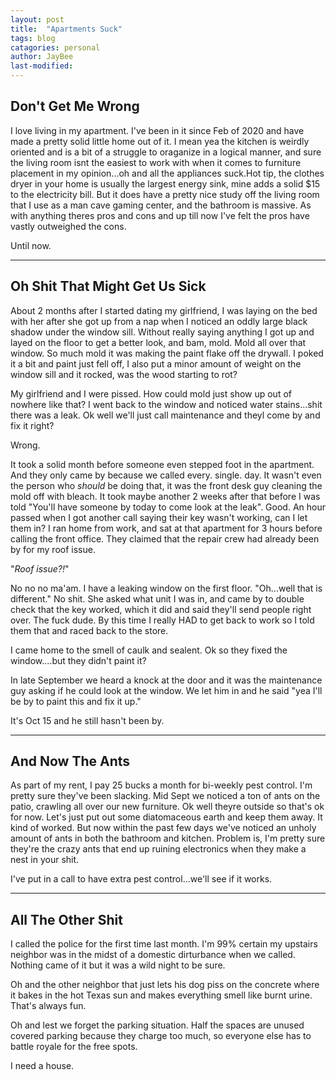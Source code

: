 ```yaml
---
layout: post
title:  "Apartments Suck"
tags: blog
catagories: personal
author: JayBee
last-modified:
---
```

## Don't Get Me Wrong
I love living in my apartment. I've been in it since Feb of 2020 and have made a pretty solid little home out of it. I mean yea the kitchen is weirdly oriented and is a bit of a struggle to oraganize in a logical manner, and sure the living room isnt the easiest to work with when it comes to furniture placement in my opinion...oh and all the appliances suck.Hot tip, the clothes dryer in your home is usually the largest energy sink, mine adds a solid $15 to the electricity bill. But it does have a pretty nice study off the living room that I use as a man cave gaming center, and the bathroom is massive. As with anything theres pros and cons and up till now I've felt the pros have vastly outweighed the cons.

Until now.

--------------------------------------------------------------------------------------------------------------------------------------------------------------------------------------

## Oh Shit That Might Get Us Sick
About 2 months after I started dating my girlfriend, I was laying on the bed with her after she got up from a nap when I noticed an oddly large black shadow under the window sill. Without really saying anything I got up and layed on the floor to get a better look, and bam, mold. Mold all over that window. So much mold it was making the paint flake off the drywall. I poked it a bit and paint just fell off, I also put a minor amount of weight on the window sill and it rocked, was the wood starting to rot?

My girlfriend and I were pissed. How could mold just show up out of nowhere like that? I went back to the window and noticed water stains...shit there was a leak. Ok well we'll just call maintenance and theyl come by and fix it right? 

Wrong.

It took a solid month before someone even stepped foot in the apartment. And they only came by because we called every. single. day. It wasn't even the person who *should* be doing that, it was the front desk guy cleaning the mold off with bleach. It took maybe another 2 weeks after that before I was told "You'll have someone by today to come look at the leak". Good. An hour passed when I got another call saying their key wasn't working, can I let them in? I ran home from work, and sat at that apartment for 3 hours before calling the front office. They claimed that the repair crew had already been by for my roof issue.

"*Roof issue?!*"

No no no ma'am. I have a leaking window on the first floor. "Oh...well that is different." No shit. She asked what unit I was in, and came by to double check that the key worked, which it did and said they'll send people right over. The fuck dude. By this time I really HAD to get back to work so I told them that and raced back to the store.

I came home to the smell of caulk and sealent. Ok so they fixed the window....but they didn't paint it?

In late September we heard a knock at the door and it was the maintenance guy asking if he could look at the window. We let him in and he said "yea I'll be by to paint this and fix it up."

It's Oct 15 and he still hasn't been by.

--------------------------------------------------------------------------------------------------------------------------------------------------------------------------------------

## And Now The Ants
As part of my rent, I pay 25 bucks a month for bi-weekly pest control. I'm pretty sure they've been slacking. Mid Sept we noticed a ton of ants on the patio, crawling all over our new furniture. Ok well theyre outside so that's ok for now. Let's just put out some diatomaceous earth and keep them away. It kind of worked. But now within the past few days we've noticed an unholy amount of ants in both the bathroom and kitchen. Problem is, I'm pretty sure they're the crazy ants that end up ruining electronics when they make a nest in your shit. 

I've put in a call to have extra pest control...we'll see if it works.

--------------------------------------------------------------------------------------------------------------------------------------------------------------------------------------

## All The Other Shit
I called the police for the first time last month. I'm 99% certain my upstairs neighbor was in the midst of a domestic dirturbance when we called. Nothing came of it but it was a wild night to be sure. 

Oh and the other neighbor that just lets his dog piss on the concrete where it bakes in the hot Texas sun and makes everything smell like burnt urine. That's always fun.

Oh and lest we forget the parking situation. Half the spaces are unused covered parking because they charge too much, so everyone else has to battle royale for the free spots.

I need a house.